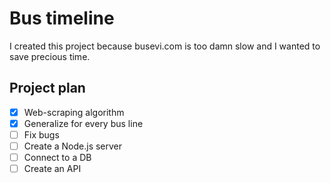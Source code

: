 # Bus timeline

I created this project because busevi.com is too damn slow and I wanted to save precious time.

## Project plan

* [x] Web-scraping algorithm
* [x] Generalize for every bus line
* [ ] Fix bugs
* [ ] Create a Node.js server
* [ ] Connect to a DB
* [ ] Create an API
